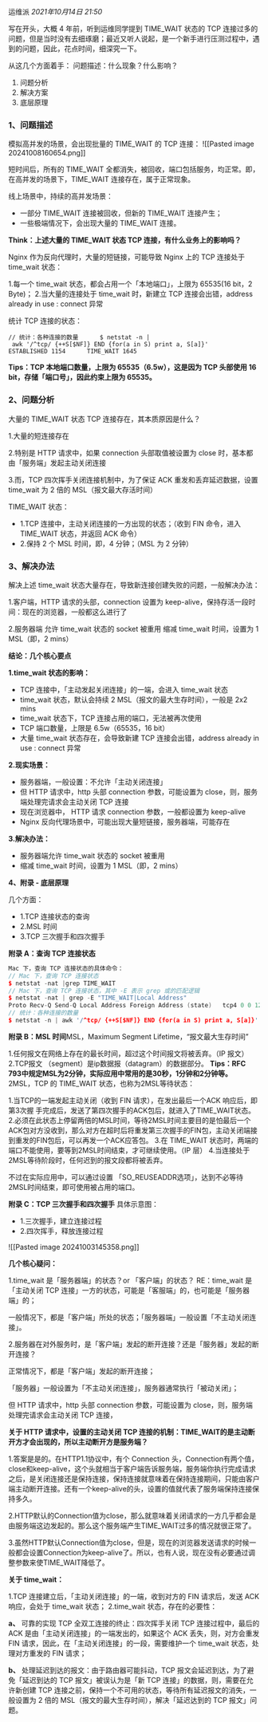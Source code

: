 运维派
_2021年10月14日 21:50_

写在开头，大概 4 年前，听到运维同学提到 TIME_WAIT 状态的 TCP 连接过多的问题，但是当时没有去细琢磨；最近又听人说起，是一个新手进行压测过程中，遇到的问题，因此，花点时间，细深究一下。

从这几个方面着手：
问题描述：什么现象？什么影响？

1. 问题分析
1. 解决方案
1. 底层原理

### 1、问题描述

模拟高并发的场景，会出现批量的 TIME_WAIT 的 TCP 连接：
!\[\[Pasted image 20241008160654.png\]\]

短时间后，所有的 TIME_WAIT 全都消失，被回收，端口包括服务，均正常。即，在高并发的场景下，TIME_WAIT 连接存在，属于正常现象。

线上场景中，持续的高并发场景：

- 一部分 TIME_WAIT 连接被回收，但新的 TIME_WAIT 连接产生；
- 一些极端情况下，会出现大量的 TIME_WAIT 连接。

**Think：上述大量的 TIME_WAIT 状态 TCP 连接，有什么业务上的影响吗？**

Nginx 作为反向代理时，大量的短链接，可能导致 Nginx 上的 TCP 连接处于 time_wait 状态：

1.每一个 time_wait 状态，都会占用一个「本地端口」，上限为 65535(16 bit，2 Byte)；
2.当大量的连接处于 time_wait 时，新建立 TCP 连接会出错，address already in use : connect 异常

统计 TCP 连接的状态：

`// 统计：各种连接的数量      $ netstat -n | awk '/^tcp/ {++S[$NF]} END {for(a in S) print a, S[a]}'      ESTABLISHED 1154      TIME_WAIT 1645   `

**Tips：TCP 本地端口数量，上限为 65535（6.5w），这是因为 TCP 头部使用 16 bit，存储「端口号」，因此约束上限为 65535。**

### 2、问题分析

大量的 TIME_WAIT 状态 TCP 连接存在，其本质原因是什么？

1.大量的短连接存在

2.特别是 HTTP 请求中，如果 connection 头部取值被设置为 close 时，基本都由「服务端」发起主动关闭连接

3.而，TCP 四次挥手关闭连接机制中，为了保证 ACK 重发和丢弃延迟数据，设置 time_wait 为 2 倍的 MSL（报文最大存活时间）

TIME_WAIT 状态：

- 1.TCP 连接中，主动关闭连接的一方出现的状态；（收到 FIN 命令，进入 TIME_WAIT 状态，并返回 ACK 命令）
- 2.保持 2 个 MSL 时间，即，4 分钟；（MSL 为 2 分钟）

### 3、解决办法

解决上述 time_wait 状态大量存在，导致新连接创建失败的问题，一般解决办法：

1.客户端，HTTP 请求的头部，connection 设置为 keep-alive，保持存活一段时间：现在的浏览器，一般都这么进行了

2.服务器端 允许 time_wait 状态的 socket 被重用 缩减 time_wait 时间，设置为 1 MSL（即，2 mins）

**结论：几个核心要点**

**1.time_wait 状态的影响：**

- TCP 连接中，「主动发起关闭连接」的一端，会进入 time_wait 状态
- time_wait 状态，默认会持续 2 MSL（报文的最大生存时间），一般是 2x2 mins
- time_wait 状态下，TCP 连接占用的端口，无法被再次使用
- TCP 端口数量，上限是 6.5w（65535，16 bit）
- 大量 time_wait 状态存在，会导致新建 TCP 连接会出错，address already in use : connect 异常

**2.现实场景：**

- 服务器端，一般设置：不允许「主动关闭连接」
- 但 HTTP 请求中，http 头部 connection 参数，可能设置为 close，则，服务端处理完请求会主动关闭 TCP 连接
- 现在浏览器中， HTTP 请求 connection 参数，一般都设置为 keep-alive
- Nginx 反向代理场景中，可能出现大量短链接，服务器端，可能存在

**3.解决办法：**

- 服务器端允许 time_wait 状态的 socket 被重用
- 缩减 time_wait 时间，设置为 1 MSL（即，2 mins）

**4、附录 - 底层原理**

几个方面：

- 1.TCP 连接状态的查询
- 2.MSL 时间
- 3.TCP 三次握手和四次握手

**附录 A：查询 TCP 连接状态**

```cpp
Mac 下，查询 TCP 连接状态的具体命令：   
// Mac 下，查询 TCP 连接状态
$ netstat -nat |grep TIME_WAIT      
// Mac 下，查询 TCP 连接状态，其中 -E 表示 grep 或的匹配逻辑   
$ netstat -nat | grep -E "TIME_WAIT|Local Address"   
Proto Recv-Q Send-Q Local Address Foreign Address (state)   tcp4 0 0 127.0.0.1.1080 127.0.0.1.59061 TIME_WAIT      
// 统计：各种连接的数量   
$ netstat -n | awk '/^tcp/ {++S[$NF]} END {for(a in S) print a, S[a]}'   ESTABLISHED 1154   TIME_WAIT 1645   
```

**附录 B：MSL 时间**MSL，Maximum Segment Lifetime，“报文最大生存时间”

1.任何报文在网络上存在的最长时间，超过这个时间报文将被丢弃。（IP 报文）
2.TCP报文 （segment）是ip数据报（datagram）的数据部分。
**Tips：RFC 793中规定MSL为2分钟，实际应用中常用的是30秒，1分钟和2分钟等。**
2MSL，TCP 的 TIME_WAIT 状态，也称为2MSL等待状态：

1.当TCP的一端发起主动关闭（收到 FIN 请求），在发出最后一个ACK 响应后，即第3次握 手完成后，发送了第四次握手的ACK包后，就进入了TIME_WAIT状态。
2.必须在此状态上停留两倍的MSL时间，等待2MSL时间主要目的是怕最后一个 ACK包对方没收到，那么对方在超时后将重发第三次握手的FIN包，主动关闭端接到重发的FIN包后，可以再发一个ACK应答包。
3.在 TIME_WAIT 状态时，两端的端口不能使用，要等到2MSL时间结束，才可继续使用。（IP 层）
4.当连接处于2MSL等待阶段时，任何迟到的报文段都将被丢弃。

不过在实际应用中，可以通过设置 「SO_REUSEADDR选项」，达到不必等待2MSL时间结束，即可使用被占用的端口。

**附录 C：TCP 三次握手和四次握手**
具体示意图：

- 1.三次握手，建立连接过程
- 2.四次挥手，释放连接过程

!\[\[Pasted image 20241003145358.png\]\]

**几个核心疑问：**

1.time_wait 是「服务器端」的状态？or 「客户端」的状态？
RE：time_wait 是「主动关闭 TCP 连接」一方的状态，可能是「客服端」的，也可能是「服务器端」的；

一般情况下，都是「客户端」所处的状态；「服务器端」一般设置「不主动关闭连接」。

2.服务器在对外服务时，是「客户端」发起的断开连接？还是「服务器」发起的断开连接？

正常情况下，都是「客户端」发起的断开连接；

「服务器」一般设置为「不主动关闭连接」，服务器通常执行「被动关闭」；

但 HTTP 请求中，http 头部 connection 参数，可能设置为 close，则，服务端处理完请求会主动关闭 TCP 连接，

**关于 HTTP 请求中，设置的主动关闭 TCP 连接的机制：TIME_WAIT的是主动断开方才会出现的，所以主动断开方是服务端？**

1.答案是是的。在HTTP1.1协议中，有个 Connection 头，Connection有两个值，close和keep-alive，这个头就相当于客户端告诉服务端，服务端你执行完成请求之后，是关闭连接还是保持连接，保持连接就意味着在保持连接期间，只能由客户端主动断开连接。还有一个keep-alive的头，设置的值就代表了服务端保持连接保持多久。

2.HTTP默认的Connection值为close，那么就意味着关闭请求的一方几乎都会是由服务端这边发起的。那么这个服务端产生TIME_WAIT过多的情况就很正常了。

3.虽然HTTP默认Connection值为close，但是，现在的浏览器发送请求的时候一般都会设置Connection为keep-alive了。所以，也有人说，现在没有必要通过调整参数来使TIME_WAIT降低了。

**关于 time_wait：**

1.TCP 连接建立后，「主动关闭连接」的一端，收到对方的 FIN 请求后，发送 ACK 响应，会处于 time_wait 状态；
2.time_wait 状态，存在的必要性：

**a、** 可靠的实现 TCP 全双工连接的终止：四次挥手关闭 TCP 连接过程中，最后的 ACK 是由「主动关闭连接」的一端发出的，如果这个 ACK 丢失，则，对方会重发 FIN 请求，因此，在「主动关闭连接」的一段，需要维护一个 time_wait 状态，处理对方重发的 FIN 请求；

**b、** 处理延迟到达的报文：由于路由器可能抖动，TCP 报文会延迟到达，为了避免「延迟到达的 TCP 报文」被误认为是「新 TCP 连接」的数据，则，需要在允许新创建 TCP 连接之前，保持一个不可用的状态，等待所有延迟报文的消失，一般设置为 2 倍的 MSL（报文的最大生存时间），解决「延迟达到的 TCP 报文」问题。
